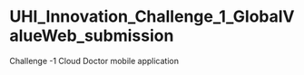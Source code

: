 # UHI_Innovation_Challenge_1_GlobalValueWeb_submission
Challenge -1 Cloud Doctor mobile application
